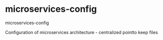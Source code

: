 # microservices-config

microservices-config

Configuration of microservices architecture - centralized pointto keep files
